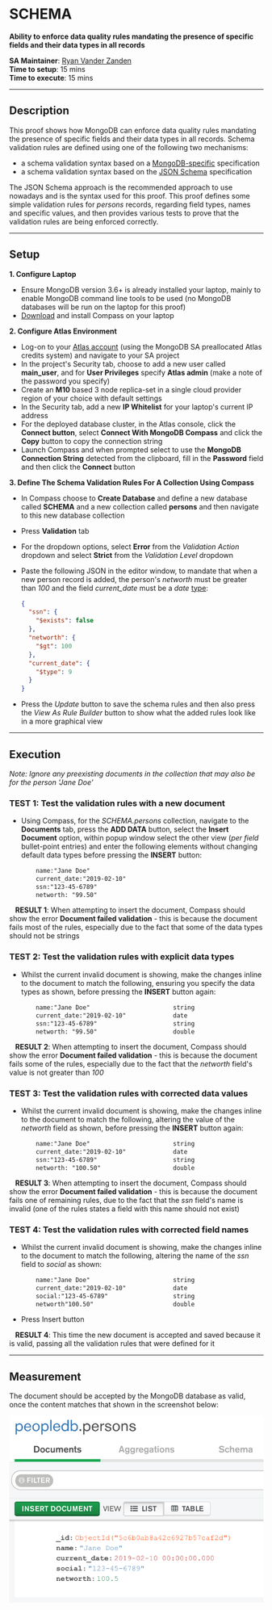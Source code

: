 # SCHEMA

__Ability to enforce data quality rules mandating the presence of specific fields and their data types in all records__

__SA Maintainer__: [Ryan Vander Zanden](mailto:rvz@mongodb.com) <br/>
__Time to setup__: 15 mins <br/>
__Time to execute__: 15 mins <br/>


---
## Description
This proof shows how MongoDB can enforce data quality rules mandating the presence of specific fields and their data types in all records. Schema validation rules are defined using one of the following two mechanisms:

* a schema validation syntax based on a [MongoDB-specific](https://docs.mongodb.com/manual/core/schema-validation/) specification
* a schema validation syntax based on the [JSON Schema](http://json-schema.org/) specification

The JSON Schema approach is the recommended approach to use nowadays and is the syntax used for this proof. This proof defines some simple validation rules for _persons_ records, regarding field types, names and specific values, and then provides various tests to prove that the validation rules are being enforced correctly.


---
## Setup
__1. Configure Laptop__
* Ensure MongoDB version 3.6+ is already installed your laptop, mainly to enable MongoDB command line tools to be used (no MongoDB databases will be run on the laptop for this proof)
* [Download](https://www.mongodb.com/download-center/compass) and install Compass on your laptop

__2. Configure Atlas Environment__
* Log-on to your [Atlas account](http://cloud.mongodb.com) (using the MongoDB SA preallocated Atlas credits system) and navigate to your SA project
* In the project's Security tab, choose to add a new user called __main_user__, and for __User Privileges__ specify __Atlas admin__ (make a note of the password you specify)
* Create an __M10__ based 3 node replica-set in a single cloud provider region of your choice with default settings
* In the Security tab, add a new __IP Whitelist__ for your laptop's current IP address
* For the deployed database cluster, in the Atlas console, click the __Connect button__, select __Connect With MongoDB Compass__ and click the __Copy__ button to copy the connection string
* Launch Compass and when prompted select to use the __MongoDB Connection String__ detected from the clipboard, fill in the __Password__ field and then click the __Connect__ button

__3. Define The Schema Validation Rules For A Collection Using Compass__
* In Compass choose to __Create Database__ and define a new database called __SCHEMA__ and a new collection called __persons__ and then navigate to this new database collection
* Press __Validation__ tab 
* For the dropdown options, select __Error__ from the _Validation Action_ dropdown and select __Strict__ from the _Validation Level_ dropdown
* Paste the following JSON in the editor window, to mandate that when a new person record is added, the person's _networth_ must be greater than _100_ and the field _current\_date_ must be a _date_ [type](https://docs.mongodb.com/manual/reference/bson-types/):
  ```json
  {
    "ssn": {
      "$exists": false
    },
    "networth": {
      "$gt": 100
    },
    "current_date": {
      "$type": 9
    }
  }
  ```

* Press the _Update_ button to save the schema rules and then also press the _View As Rule Builder_ button to show what the added rules look like in a more graphical view


---
## Execution

_Note: Ignore any preexisting documents in the collection that may also be for the person 'Jane Doe'_

### TEST 1: Test the validation rules with a new document
* Using Compass, for the _SCHEMA.persons_ collection, navigate to the __Documents__ tab, press the __ADD DATA__ button, select the __Insert Document__ option, within popup window select the other view (_per field_ bullet-point entries) and enter the following elements without changing default data types before pressing the __INSERT__ button:
  ```
      name:"Jane Doe"  
      current_date:"2019-02-10"  
      ssn:"123-45-6789"  
      networth: "99.50"  
  ```

&nbsp;&nbsp;&nbsp;__RESULT 1__: When attempting to insert the document, Compass should show the error __Document failed validation__ - this is because the document fails most of the rules, especially due to the fact that some of the data types should not be strings

### TEST 2: Test the validation rules with explicit data types
* Whilst the current invalid document is showing, make the changes inline to the document to match the following, ensuring you specify the data types as shown, before pressing the __INSERT__ button again:
  ```
      name:"Jane Doe"                       string  
      current_date:"2019-02-10"             date  
      ssn:"123-45-6789"                     string  
      networth: "99.50"                     double  
  ```
  
&nbsp;&nbsp;&nbsp;__RESULT 2__: When attempting to insert the document, Compass should show the error __Document failed validation__ - this is because the document fails some of the rules, especially due to the fact that the _networth_ field's value is not greater than _100_
 
### TEST 3: Test the validation rules with corrected data values
* Whilst the current invalid document is showing, make the changes inline to the document to match the following, altering the value of the _networth_ field as shown, before pressing the __INSERT__ button again:
  ```
      name:"Jane Doe"                       string  
      current_date:"2019-02-10"             date  
      ssn:"123-45-6789"                     string  
      networth: "100.50"                    double  
  ```

&nbsp;&nbsp;&nbsp;__RESULT 3__: When attempting to insert the document, Compass should show the error __Document failed validation__ - this is because the document fails one of remaining rules, due to the fact that the _ssn_ field's name is invalid (one of the rules states a field with this name should not exist)
 
### TEST 4: Test the validation rules with corrected field names
* Whilst the current invalid document is showing, make the changes inline to the document to match the following, altering the name of the _ssn_ field to _social_ as shown:
  ```
      name:"Jane Doe"                       string  
      current_date:"2019-02-10"             date  
      social:"123-45-6789"                  string  
      networth"100.50"                      double  
  ```

* Press Insert button

&nbsp;&nbsp;&nbsp;__RESULT 4__: This time the new document is accepted and saved because it is valid, passing all the validation rules that were defined for it


---
## Measurement
The document should be accepted by the MongoDB database as valid, once the content matches that shown in the screenshot below:

![Valid Document](img/doc.png "Valid Document")

